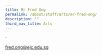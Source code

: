 ```yaml
---
title: Mr Fred Ong
permalink: /about/staff/arts/mr-fred-ong/
description: ""
third_nav_title: Arts
---
```




\-

[fred.ong@ejc.edu.sg](mailto:fred.ong@ejc.edu.sg)